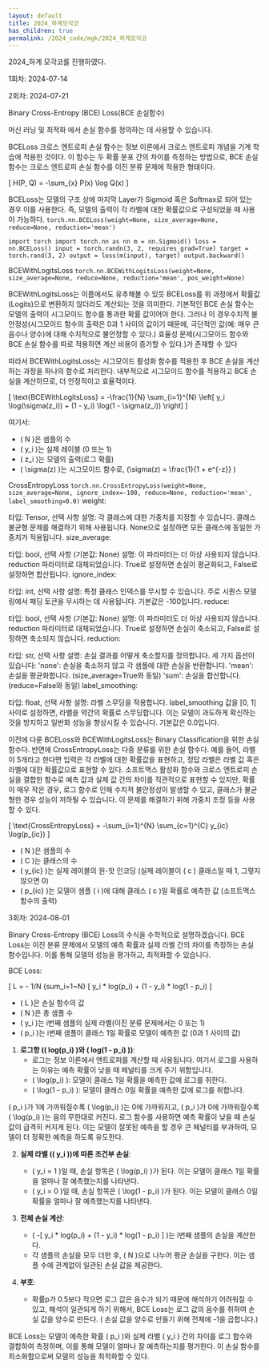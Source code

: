 ```yaml
---
layout: default
title: 2024_하계모각코
has_children: true
permalink: /2024_code/mgk/2024_하계모각코
---
```

2024_하계 모각코를 진행하였다.

1회차: 2024-07-14

2회차: 2024-07-21

Binary Cross-Entropy (BCE) Loss(BCE 손실함수)

머신 러닝 및 최적화 에서 손실 함수를 정의하는 데 사용할 수 있습니다.

BCELoss
크로스 엔트로피 손실 함수는 정보 이론에서 크로스 엔트로피 개념을 기계 학습에 적용한 것이다. 
이 함수는 두 확률 분포 간의 차이를 측정하는 방법으로, BCE 손실 함수는 크로스 엔트로피 손실 함수를 이진 분류 문제에 적용한 형태이다.

\[ H(P, Q) = -\sum_{x} P(x) \log Q(x) \]

BCELoss는 모델의 구조 상에 마지막 Layer가 Sigmoid 혹은 Softmax로 되어 있는 경우 이를 사용한다. 즉, 모델의 출력이 각 라벨에 대한 확률값으로 구성되었을 때 사용이 가능하다. 
`torch.nn.BCELoss(weight=None, size_average=None, reduce=None, reduction='mean')`


`
import torch
import torch.nn as nn
m = nn.Sigmoid()
loss = nn.BCELoss()
input = torch.randn(3, 2, requires_grad=True)
target = torch.rand(3, 2)
output = loss(m(input), target)
output.backward()
`





BCEWithLogitsLoss 
`
torch.nn.BCEWithLogitsLoss(weight=None, size_average=None, reduce=None, reduction='mean', pos_weight=None)
`

BCEWithLogitsLoss는 이름에서도 유추해볼 수 있듯 BCELoss를 위 과정에서 확률값(Logits)으로 변환하지 않더라도 계산되는 것을 의미한다. 
기본적인 BCE 손실 함수는 모델의 출력이 시그모이드 함수를 통과한 확률 값이어야 한다. 
그러나 이 경우수치적 불안정성(시그모이드 함수의 출력은 0과 1 사이의 값이기 때문에, 극단적인 값(예: 매우 큰 음수나 양수)에 대해 수치적으로 불안정할 수 있다.)
효율성 문제(시그모이드 함수와 BCE 손실 함수를 따로 적용하면 계산 비용이 증가할 수 있다.)가 존재할 수 있다


따라서 BCEWithLogitsLoss는 시그모이드 활성화 함수를 적용한 후 BCE 손실을 계산하는 과정을 하나의 함수로 처리한다. 
내부적으로 시그모이드 함수를 적용하고 BCE 손실을 계산하므로, 더 안정적이고 효율적이다.

\[ \text{BCEWithLogitsLoss} = -\frac{1}{N} \sum_{i=1}^{N} \left[ y_i \log(\sigma(z_i)) + (1 - y_i) \log(1 - \sigma(z_i)) \right] \]

여기서:
- \( N \)은 샘플의 수
- \( y_i \)는 실제 레이블 (0 또는 1)
- \( z_i \)는 모델의 출력(로그 확률)
- \( \sigma(z) \)는 시그모이드 함수로, \(\sigma(z) = \frac{1}{1 + e^{-z}} \)





CrossEntropyLoss
`
torch.nn.CrossEntropyLoss(weight=None, size_average=None, ignore_index=-100, reduce=None, reduction='mean', label_smoothing=0.0)
`
weight:

타입: Tensor, 선택 사항
설명: 각 클래스에 대한 가중치를 지정할 수 있습니다. 클래스 불균형 문제를 해결하기 위해 사용됩니다. None으로 설정하면 모든 클래스에 동일한 가중치가 적용됩니다.
size_average:

타입: bool, 선택 사항 (기본값: None)
설명: 이 파라미터는 더 이상 사용되지 않습니다. reduction 파라미터로 대체되었습니다. True로 설정하면 손실이 평균화되고, False로 설정하면 합산됩니다.
ignore_index:

타입: int, 선택 사항
설명: 특정 클래스 인덱스를 무시할 수 있습니다. 주로 시퀀스 모델링에서 패딩 토큰을 무시하는 데 사용됩니다. 기본값은 -100입니다.
reduce:

타입: bool, 선택 사항 (기본값: None)
설명: 이 파라미터도 더 이상 사용되지 않습니다. reduction 파라미터로 대체되었습니다. True로 설정하면 손실이 축소되고, False로 설정하면 축소되지 않습니다.
reduction:

타입: str, 선택 사항
설명: 손실 결과를 어떻게 축소할지를 정의합니다. 세 가지 옵션이 있습니다:
'none': 손실을 축소하지 않고 각 샘플에 대한 손실을 반환합니다.
'mean': 손실을 평균화합니다. (size_average=True와 동일)
'sum': 손실을 합산합니다. (reduce=False와 동일)
label_smoothing:

타입: float, 선택 사항
설명: 라벨 스무딩을 적용합니다. label_smoothing 값을 [0, 1] 사이로 설정하면, 라벨을 약간의 확률로 스무딩합니다. 이는 모델이 과도하게 확신하는 것을 방지하고 일반화 성능을 향상시킬 수 있습니다. 기본값은 0.0입니다.

이전에 다룬 BCELoss와 BCEWithLogitsLoss는 Binary Classification을 위한 손실 함수다. 반면에 CrossEntropyLoss는 다중 분류를 위한 손실 함수다. 
예를 들어, 라벨이 5개라고 한다면 입력은 각 라벨에 대한 확률값을 표현하고, 정답 라벨은 라벨 값 혹은 라벨에 대한 확률값으로 표현할 수 있다. 
소프트맥스 활성화 함수와 크로스 엔트로피 손실을 결합한 함수로 예측 값과 실제 값 간의 차이를 직관적으로 표현할 수 있지만,
확률이 매우 작은 경우, 로그 함수로 인해 수치적 불안정성이 발생할 수 있고, 클래스가 불균형한 경우 성능이 저하될 수 있습니다. 이 문제를 해결하기 위해 가중치 조정 등을 사용할 수 있다.

\[ \text{CrossEntropyLoss} = -\sum_{i=1}^{N} \sum_{c=1}^{C} y_{ic} \log(p_{ic}) \]

- \( N \)은 샘플의 수
- \( C \)는 클래스의 수
- \( y_{ic} \)는 실제 레이블의 원-핫 인코딩 (실제 레이블이 \( c \) 클래스일 때 1, 그렇지 않으면 0)
- \( p_{ic} \)는 모델이 샘플 \( i \)에 대해 클래스 \( c \)일 확률로 예측한 값 (소프트맥스 함수의 출력)


3회차: 2024-08-01


Binary Cross-Entropy (BCE) Loss의 수식을 수학적으로 설명하겠습니다. BCE Loss는 이진 분류 문제에서 모델의 예측 확률과 실제 라벨 간의 차이를 측정하는 손실 함수입니다. 이를 통해 모델의 성능을 평가하고, 최적화할 수 있습니다.

BCE Loss: 

\[ L = - 1/N {sum_i=1~N} \[ y_i * log(p_i) + (1 - y_i) * log(1 - p_i) \]

- \( L \)은 손실 함수의 값
- \( N \)은 총 샘플 수
- \( y_i \)는 i번째 샘플의 실제 라벨(이진 분류 문제에서는 0 또는 1)
- \( p_i \)는 i번째 샘플이 클래스 1일 확률로 모델이 예측한 값 (0과 1 사이의 값)


1. **로그항 (\( log(p_i) \)와 \( log(1 - p_i) \))**:
   - 로그는 정보 이론에서 엔트로피를 계산할 때 사용됩니다. 여기서 로그를 사용하는 이유는 예측 확률이 낮을 때 페널티를 크게 주기 위함입니다.
   - \( \log(p_i) \): 모델이 클래스 1일 확률을 예측한 값에 로그를 취한다.
   - \( \log(1 - p_i) \): 모델이 클래스 0일 확률을 예측한 값에 로그를 취합니다.
   
\( p_i \)가 1에 가까워질수록 \( \log(p_i) \)는 0에 가까워지고, \( p_i \)가 0에 가까워질수록 \( \log(p_i) \)는 음의 무한대로 커진다.
로그 함수를 사용하면 예측 확률이 낮을 때 손실 값이 급격히 커지게 된다. 이는 모델이 잘못된 예측을 할 경우 큰 페널티를 부과하여, 모델이 더 정확한 예측을 하도록 유도한다.


2. **실제 라벨 (\( y_i \))에 따른 조건부 손실**:
   - \( y_i = 1 \)일 때, 손실 항목은 \( \log(p_i) \)가 된다. 이는 모델이 클래스 1일 확률을 얼마나 잘 예측했는지를 나타낸다.
   - \( y_i = 0 \)일 때, 손실 항목은 \( \log(1 - p_i) \)가 된다. 이는 모델이 클래스 0일 확률을 얼마나 잘 예측했는지를 나타낸다.


3. **전체 손실 계산**:
   - \( -\[ y_i * log(p_i) + (1 - y_i) * log(1 - p_i) \] \)는 i번째 샘플의 손실을 계산한다.
   - 각 샘플의 손실을 모두 더한 후, \( N \)으로 나누어 평균 손실을 구한다. 이는 샘플 수에 관계없이 일관된 손실 값을 제공한다.


4. **부호**:
   - 확률p가 0.5보다 작으면 로그 값은 음수가 되기 때문에 해석하기 어려워질 수 있고, 해석이 일관되게 하기 위해서, BCE Loss는 로그 값의 음수를 취하여 손실 값을 양수로 만든다. \( 손실 값을 양수로 만들기 위해 전체에 -1을 곱합니다.\)


 BCE Loss는 모델이 예측한 확률 \( p_i \)와 실제 라벨 \( y_i \) 간의 차이를 로그 함수와 결합하여 측정하며, 이를 통해 모델이 얼마나 잘 예측하는지를 평가한다. 이 손실 함수를 최소화함으로써 모델의 성능을 최적화할 수 있다.

